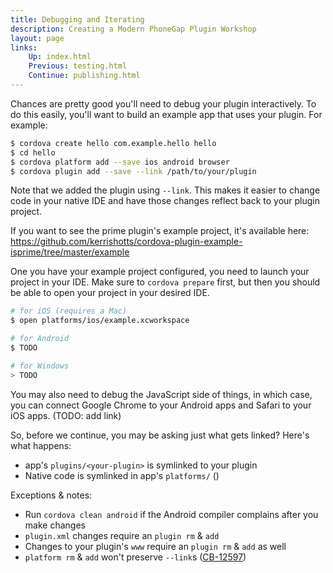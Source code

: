 ```yaml
---
title: Debugging and Iterating
description: Creating a Modern PhoneGap Plugin Workshop
layout: page
links:
    Up: index.html
    Previous: testing.html
    Continue: publishing.html
---
```


Chances are pretty good you'll need to debug your plugin interactively. To do this easily, you'll want to build an example app that uses your plugin. For example:

```bash
$ cordova create hello com.example.hello hello
$ cd hello
$ cordova platform add --save ios android browser
$ cordova plugin add --save --link /path/to/your/plugin
```

Note that we added the plugin using `--link`. This makes it easier to change code in your native IDE and have those changes reflect back to your plugin project.

If you want to see the prime plugin's example project, it's available here: <https://github.com/kerrishotts/cordova-plugin-example-isprime/tree/master/example>

One you have your example project configured, you need to launch your project in your IDE. Make sure to `cordova prepare` first, but then you should be able to open your project in your desired IDE.

```bash
# for iOS (requires a Mac)
$ open platforms/ios/example.xcworkspace

# for Android
$ TODO

# for Windows
> TODO
```

You may also need to debug the JavaScript side of things, in which case, you can connect Google Chrome to your Android apps and Safari to your iOS apps. (TODO: add link)

So, before we continue, you may be asking just what gets linked? Here's what happens:

* app's `plugins/<your-plugin>` is symlinked to your plugin
* Native code is symlinked in app's `platforms/` ()

Exceptions &amp; notes:
* Run `cordova clean android` if the Android compiler complains after you make changes
* `plugin.xml` changes require an `plugin rm` &amp; `add`
* Changes to your plugin's `www` require an `plugin rm` &amp; `add` as well
* `platform rm` &amp; `add` won't preserve `--link`s ([CB-12597](https://issues.apache.org/jira/browse/CB-12597))


